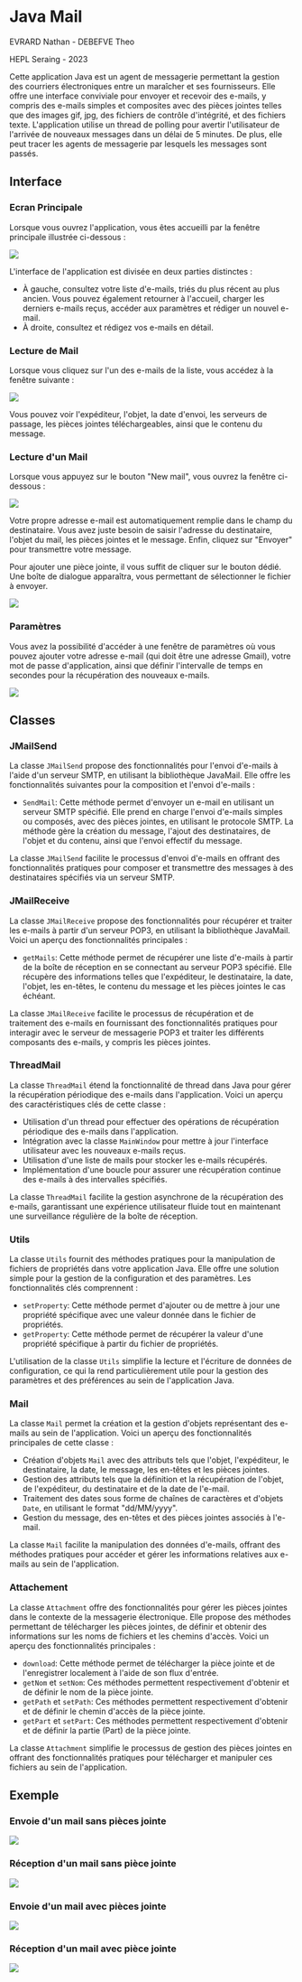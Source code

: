 # Java Mail

EVRARD Nathan - DEBEFVE Theo

HEPL Seraing - 2023



Cette application Java est un agent de messagerie permettant la gestion des courriers électroniques entre un maraîcher et ses fournisseurs. Elle offre une interface conviviale pour envoyer et recevoir des e-mails, y compris des e-mails simples et composites avec des pièces jointes telles que des images gif, jpg, des fichiers de contrôle d'intégrité, et des fichiers texte. L'application utilise un thread de polling pour avertir l'utilisateur de l'arrivée de nouveaux messages dans un délai de 5 minutes. De plus, elle peut tracer les agents de messagerie par lesquels les messages sont passés.



## Interface

### Ecran Principale

Lorsque vous ouvrez l'application, vous êtes accueilli par la fenêtre principale illustrée ci-dessous :

![](https://github.com/debefve-theo/Java-Mail/blob/main/ressources/java-mail-1.png)

L'interface de l'application est divisée en deux parties distinctes :

- À gauche, consultez votre liste d'e-mails, triés du plus récent au plus ancien. Vous pouvez également retourner à l'accueil, charger les derniers e-mails reçus, accéder aux paramètres et rédiger un nouvel e-mail.
- À droite, consultez et rédigez vos e-mails en détail.



### Lecture de Mail

Lorsque vous cliquez sur l'un des e-mails de la liste, vous accédez à la fenêtre suivante :

![](https://github.com/debefve-theo/Java-Mail/blob/main/ressources/java-mail-5.png)

Vous pouvez voir l'expéditeur, l'objet, la date d'envoi, les serveurs de passage, les pièces jointes téléchargeables, ainsi que le contenu du message.



### Lecture d'un Mail

Lorsque vous appuyez sur le bouton "New mail", vous ouvrez la fenêtre ci-dessous :

![](https://github.com/debefve-theo/Java-Mail/blob/main/ressources/java-mail-4.png)

Votre propre adresse e-mail est automatiquement remplie dans le champ du destinataire. Vous avez juste besoin de saisir l'adresse du destinataire, l'objet du mail, les pièces jointes et le message. Enfin, cliquez sur "Envoyer" pour transmettre votre message.

Pour ajouter une pièce jointe, il vous suffit de cliquer sur le bouton dédié. Une boîte de dialogue apparaîtra, vous permettant de sélectionner le fichier à envoyer.

![](https://github.com/debefve-theo/Java-Mail/blob/main/ressources/java-mail-3.png)



### Paramètres

Vous avez la possibilité d'accéder à une fenêtre de paramètres où vous pouvez ajouter votre adresse e-mail (qui doit être une adresse Gmail), votre mot de passe d'application, ainsi que définir l'intervalle de temps en secondes pour la récupération des nouveaux e-mails.

![](https://github.com/debefve-theo/Java-Mail/blob/main/ressources/java-mail-2.png)



## Classes



### JMailSend

La classe `JMailSend` propose des fonctionnalités pour l'envoi d'e-mails à l'aide d'un serveur SMTP, en utilisant la bibliothèque JavaMail. Elle offre les fonctionnalités suivantes pour la composition et l'envoi d'e-mails :

- `SendMail`: Cette méthode permet d'envoyer un e-mail en utilisant un serveur SMTP spécifié. Elle prend en charge l'envoi d'e-mails simples ou composés, avec des pièces jointes, en utilisant le protocole SMTP. La méthode gère la création du message, l'ajout des destinataires, de l'objet et du contenu, ainsi que l'envoi effectif du message.

La classe `JMailSend` facilite le processus d'envoi d'e-mails en offrant des fonctionnalités pratiques pour composer et transmettre des messages à des destinataires spécifiés via un serveur SMTP.



### JMailReceive

La classe `JMailReceive` propose des fonctionnalités pour récupérer et traiter les e-mails à partir d'un serveur POP3, en utilisant la bibliothèque JavaMail. Voici un aperçu des fonctionnalités principales :

- `getMails`: Cette méthode permet de récupérer une liste d'e-mails à partir de la boîte de réception en se connectant au serveur POP3 spécifié. Elle récupère des informations telles que l'expéditeur, le destinataire, la date, l'objet, les en-têtes, le contenu du message et les pièces jointes le cas échéant.

La classe `JMailReceive` facilite le processus de récupération et de traitement des e-mails en fournissant des fonctionnalités pratiques pour interagir avec le serveur de messagerie POP3 et traiter les différents composants des e-mails, y compris les pièces jointes.



### ThreadMail

La classe `ThreadMail` étend la fonctionnalité de thread dans Java pour gérer la récupération périodique des e-mails dans l'application. Voici un aperçu des caractéristiques clés de cette classe :

- Utilisation d'un thread pour effectuer des opérations de récupération périodique des e-mails dans l'application.
- Intégration avec la classe `MainWindow` pour mettre à jour l'interface utilisateur avec les nouveaux e-mails reçus.
- Utilisation d'une liste de mails pour stocker les e-mails récupérés.
- Implémentation d'une boucle pour assurer une récupération continue des e-mails à des intervalles spécifiés.

La classe `ThreadMail` facilite la gestion asynchrone de la récupération des e-mails, garantissant une expérience utilisateur fluide tout en maintenant une surveillance régulière de la boîte de réception.




### Utils

La classe `Utils` fournit des méthodes pratiques pour la manipulation de fichiers de propriétés dans votre application Java. Elle offre une solution simple pour la gestion de la configuration et des paramètres. Les fonctionnalités clés comprennent :

- `setProperty`: Cette méthode permet d'ajouter ou de mettre à jour une propriété spécifique avec une valeur donnée dans le fichier de propriétés.
- `getProperty`: Cette méthode permet de récupérer la valeur d'une propriété spécifique à partir du fichier de propriétés.

L'utilisation de la classe `Utils` simplifie la lecture et l'écriture de données de configuration, ce qui la rend particulièrement utile pour la gestion des paramètres et des préférences au sein de l'application Java.



### Mail

La classe `Mail` permet la création et la gestion d'objets représentant des e-mails au sein de l'application. Voici un aperçu des fonctionnalités principales de cette classe :

- Création d'objets `Mail` avec des attributs tels que l'objet, l'expéditeur, le destinataire, la date, le message, les en-têtes et les pièces jointes.
- Gestion des attributs tels que la définition et la récupération de l'objet, de l'expéditeur, du destinataire et de la date de l'e-mail.
- Traitement des dates sous forme de chaînes de caractères et d'objets `Date`, en utilisant le format "dd/MM/yyyy".
- Gestion du message, des en-têtes et des pièces jointes associés à l'e-mail.

La classe `Mail` facilite la manipulation des données d'e-mails, offrant des méthodes pratiques pour accéder et gérer les informations relatives aux e-mails au sein de l'application.



### Attachement

La classe `Attachment` offre des fonctionnalités pour gérer les pièces jointes dans le contexte de la messagerie électronique. Elle propose des méthodes permettant de télécharger les pièces jointes, de définir et obtenir des informations sur les noms de fichiers et les chemins d'accès. Voici un aperçu des fonctionnalités principales :

- `download`: Cette méthode permet de télécharger la pièce jointe et de l'enregistrer localement à l'aide de son flux d'entrée.
- `getNom` et `setNom`: Ces méthodes permettent respectivement d'obtenir et de définir le nom de la pièce jointe.
- `getPath` et `setPath`: Ces méthodes permettent respectivement d'obtenir et de définir le chemin d'accès de la pièce jointe.
- `getPart` et `setPart`: Ces méthodes permettent respectivement d'obtenir et de définir la partie (Part) de la pièce jointe.

La classe `Attachment` simplifie le processus de gestion des pièces jointes en offrant des fonctionnalités pratiques pour télécharger et manipuler ces fichiers au sein de l'application.



## Exemple

### Envoie d'un mail sans pièces jointe

![](https://github.com/debefve-theo/Java-Mail/blob/main/ressources/java-mail-6.png)



### Réception d'un mail sans pièce jointe

![](https://github.com/debefve-theo/Java-Mail/blob/main/ressources/java-mail-8.png)



### Envoie d'un mail avec pièces jointe

![](https://github.com/debefve-theo/Java-Mail/blob/main/ressources/java-mail-7.png)



### Réception d'un mail avec pièce jointe

![](https://github.com/debefve-theo/Java-Mail/blob/main/ressources/java-mail-9.png)
